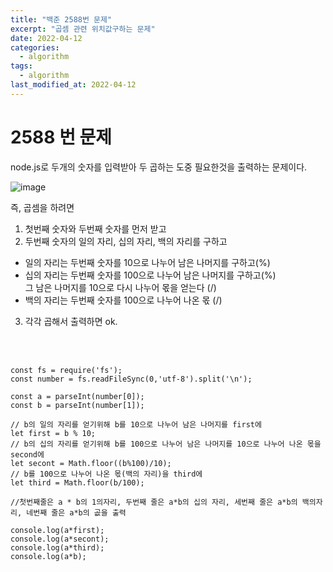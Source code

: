 ```yaml
---
title: "백준 2588번 문제"
excerpt: "곱셈 관련 위치값구하는 문제"
date: 2022-04-12
categories:
  - algorithm
tags:
  - algorithm
last_modified_at: 2022-04-12
---
```


# 2588 번 문제

node.js로 두개의 숫자를 입력받아 두 곱하는 도중 필요한것을 출력하는 문제이다.

![image](https://user-images.githubusercontent.com/91597005/162893728-c7c911a6-abbf-4816-811c-ad81412e36c3.png)

즉, 곱셈을 하려면

1. 첫번째 숫자와 두번째 숫자를 먼저 받고
2. 두번째 숫자의 일의 자리, 십의 자리, 백의 자리를 구하고

- 일의 자리는 두번째 숫자를 10으로 나누어 남은 나머지를 구하고(%)
- 십의 자리는 두번째 숫자를 100으로 나누어 남은 나머지를 구하고(%)  
  그 남은 나머지를 10으로 다시 나누어 몫을 얻는다 (/)
- 백의 자리는 두번째 숫자를 100으로 나누어 나온 몫 (/)

3. 각각 곱해서 출력하면 ok.

<br>
<br>

```
const fs = require('fs');
const number = fs.readFileSync(0,'utf-8').split('\n');

const a = parseInt(number[0]);
const b = parseInt(number[1]);

// b의 일의 자리를 얻기위해 b를 10으로 나누어 남은 나머지를 first에
let first = b % 10;
// b의 십의 자리를 얻기위해 b를 100으로 나누어 남은 나머지를 10으로 나누어 나온 몫을 second에
let secont = Math.floor((b%100)/10);
// b를 100으로 나누어 나온 몫(백의 자리)을 third에
let third = Math.floor(b/100);

//첫번째줄은 a * b의 1의자리, 두번째 줄은 a*b의 십의 자리, 세번째 줄은 a*b의 백의자리, 네번째 줄은 a*b의 곲을 출력

console.log(a*first);
console.log(a*secont);
console.log(a*third);
console.log(a*b);
```
